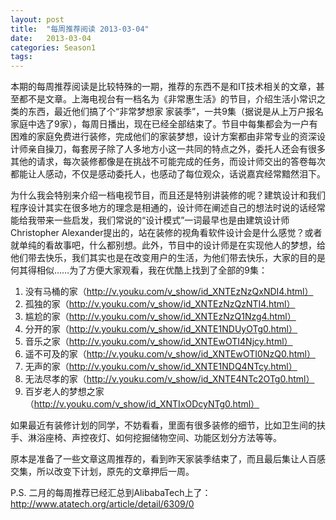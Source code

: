 ```yaml
---
layout: post
title:  "每周推荐阅读 2013-03-04"
date:   2013-03-04
categories: Season1
tags:
---
```


本期的每周推荐阅读是比较特殊的一期，推荐的东西不是和IT技术相关的文章，甚至都不是文章。上海电视台有一档名为《非常惠生活》的节目，介绍生活小常识之类的东西，最近他们搞了个“非常梦想家 家装季”，一共9集（据说是从上万户报名家庭中选了9家），每周日播出，现在已经全部结束了。节目中每集都会为一户有困难的家庭免费进行装修，完成他们的家装梦想，设计方案都由非常专业的资深设计师亲自操刀，每套房子除了人多地方小这一共同的特点之外，委托人还会有很多其他的请求，每次装修都像是在挑战不可能完成的任务，而设计师交出的答卷每次都能让人感动，不仅是感动委托人，也感动了每位观众，话说嘉宾经常黯然泪下。

为什么我会特别来介绍一档电视节目，而且还是特别讲装修的呢？建筑设计和我们程序设计其实在很多地方的理念是相通的，设计师在阐述自己的想法时说的话经常能给我带来一些启发，我们常说的“设计模式”一词最早也是由建筑设计师Christopher Alexander提出的，站在装修的视角看软件设计会是什么感觉？或者就单纯的看故事吧，什么都别想。此外，节目中的设计师是在实现他人的梦想，给他们带去快乐，我们其实也是在改变用户的生活，为他们带去快乐，大家的目的是何其得相似……为了方便大家观看，我在优酷上找到了全部的9集：

1. 没有马桶的家（http://v.youku.com/v_show/id_XNTEzNzQxNDI4.html）
2. 孤独的家（http://v.youku.com/v_show/id_XNTEzNzQzNTI4.html）
3. 尴尬的家（http://v.youku.com/v_show/id_XNTEzNzQ1Nzg4.html）
4. 分开的家（http://v.youku.com/v_show/id_XNTE1NDUyOTg0.html）
5. 音乐之家（http://v.youku.com/v_show/id_XNTEwOTI4Njcy.html）
6. 遥不可及的家（http://v.youku.com/v_show/id_XNTEwOTI0NzQ0.html）
7. 无声的家（http://v.youku.com/v_show/id_XNTE1NDQ4NTcy.html）
8. 无法尽孝的家（http://v.youku.com/v_show/id_XNTE4NTc2OTg0.html）
9. 百岁老人的梦想之家（http://v.youku.com/v_show/id_XNTIxODcyNTg0.html）

如果最近有装修计划的同学，不妨看看，里面有很多装修的细节，比如卫生间的扶手、淋浴座椅、声控夜灯、如何挖掘储物空间、功能区划分方法等等。

原本是准备了一些文章这周推荐的，看到昨天家装季结束了，而且最后集让人百感交集，所以改变下计划，原先的文章押后一周。

P.S.
二月的每周推荐已经汇总到AlibabaTech上了： http://www.atatech.org/article/detail/6309/0
